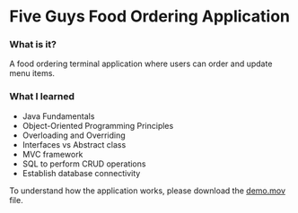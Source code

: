 <h1>Five Guys Food Ordering Application</h1>

<h3>What is it?</h3>
<p>A food ordering terminal application where users can order and update menu items.</p>

<h3>What I learned</h3>
<ul>
        <li>Java Fundamentals</li>
        <li>Object-Oriented Programming Principles</li>
        <li>Overloading and Overriding</li>
        <li>Interfaces vs Abstract class</li>
        <li>MVC framework</li>
        <li>SQL to perform CRUD operations</li>
        <li>Establish database connectivity</li>
</ul>

<p>To understand how the application works, please download the <u>demo.mov</u> file.</p>